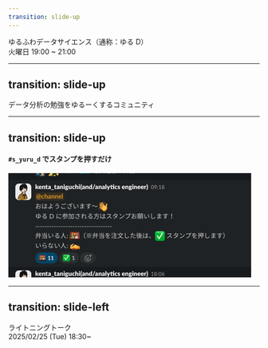 ```yaml
---
transition: slide-up
---
```


<div className="text-[3.8rem] font-bold">ゆるふわデータサイエンス（通称：ゆる D）</div>
<div className="text-gray-500 text-[2rem]">火曜日 19:00 ~ 21:00</div>

---
transition: slide-up
---

<div className="text-[3rem] font-bold">
  データ分析の勉強をゆるーくするコミュニティ
</div>

---
transition: slide-up
---

#### `#s_yuru_d` でスタンプを押すだけ

<img src="./04.png" className="w-[400px] rounded-lg" />

---
transition: slide-left
---

<div className="w-[1000px] h-full mx-auto flex flex-col items-center justify-between">
    <div className="text-left italic">
        <div className="text-[5rem] font-bold text-yellow-400">
          <span v-mark.yellow="1">ライトニングトーク</span>
        </div>
    </div>
    <div className="text-left">
      <div v-mark.circle.yellow="2" className="text-[1.5rem] font-semibold">2025/02/25 (Tue) 18:30~</div>
    </div>
</div>


